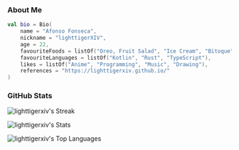 ### About Me

```kotlin
val bio = Bio(
    name = "Afonso Fonseca",
    nickname = "lighttigerXIV",
    age = 22,
    favouriteFoods = listOf("Oreo, Fruit Salad", "Ice Cream", "Bitoque", "Lasagna"),
    favouriteLanguages = listOf("Kotlin", "Rust", "TypeScript"),
    likes = listOf("Anime", "Programming", "Music", "Drawing"),
    references = "https://lighttigerxiv.github.io/"
)
```

### GitHub Stats
<div>
    
![lighttigerxiv's Streak](https://github-readme-streak-stats.herokuapp.com/?user=lighttigerxiv&theme=dracula&hide_border=true)
</div>
<div>
    
![lighttigerxiv's Stats](https://github-readme-stats.vercel.app/api?username=lighttigerxiv&theme=dracula&show_icons=true&hide_border=true&count_private=true)
</div>

<div>
    
![lighttigerxiv's Top Languages](https://github-readme-stats.vercel.app/api/top-langs/?username=lighttigerxiv&theme=dracula&show_icons=true&hide_border=true&layout=compact)
</div>

